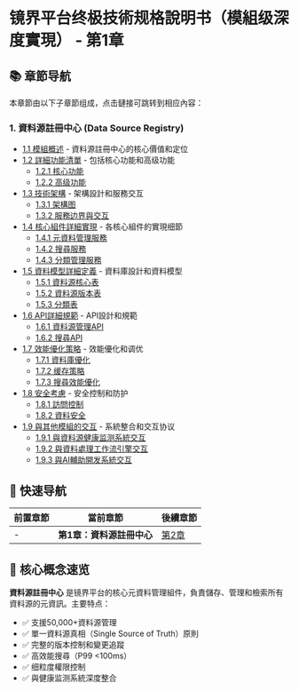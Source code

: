 # 镜界平台终极技術规格說明书（模組级深度實現） - 第1章

## 📚 章節导航

本章節由以下子章節组成，点击鏈接可跳转到相应內容：

### 1. 資料源註冊中心 (Data Source Registry)

- [1.1 模組概述](ch1-1-模組概述.md) - 資料源註冊中心的核心價值和定位
- [1.2 詳細功能清單](ch1-2-詳細功能清單.md) - 包括核心功能和高级功能
  - [1.2.1 核心功能](ch1-2-詳細功能清單.md#121-核心功能)
  - [1.2.2 高级功能](ch1-2-詳細功能清單.md#122-高级功能)
- [1.3 技術架構](ch1-3-技術架構.md) - 架構設計和服務交互
  - [1.3.1 架構图](ch1-3-技術架構.md#131-架構图)
  - [1.3.2 服務边界與交互](ch1-3-技術架構.md#132-服務边界與交互)
- [1.4 核心組件詳細實現](ch1-4-核心組件詳細實現.md) - 各核心組件的實現细節
  - [1.4.1 元資料管理服務](ch1-4-核心組件詳細實現.md#141-元資料管理服務)
  - [1.4.2 搜尋服務](ch1-4-核心組件詳細實現.md#142-搜尋服務)
  - [1.4.3 分類管理服務](ch1-4-核心組件詳細實現.md#143-分類管理服務)
- [1.5 資料模型詳細定義](ch1-5-資料模型詳細定義.md) - 資料庫設計和資料模型
  - [1.5.1 資料源核心表](ch1-5-資料模型詳細定義.md#151-資料源核心表)
  - [1.5.2 資料源版本表](ch1-5-資料模型詳細定義.md#152-資料源版本表)
  - [1.5.3 分類表](ch1-5-資料模型詳細定義.md#153-分類表)
- [1.6 API詳細規範](ch1-6-API詳細規範.md) - API設計和規範
  - [1.6.1 資料源管理API](ch1-6-API詳細規範.md#161-資料源管理api)
  - [1.6.2 搜尋API](ch1-6-API詳細規範.md#162-搜尋api)
- [1.7 效能優化策略](ch1-7-效能優化策略.md) - 效能優化和调优
  - [1.7.1 資料庫優化](ch1-7-效能優化策略.md#171-資料庫優化)
  - [1.7.2 缓存策略](ch1-7-效能優化策略.md#172-缓存策略)
  - [1.7.3 搜尋效能優化](ch1-7-效能優化策略.md#173-搜尋效能優化)
- [1.8 安全考慮](ch1-8-安全考慮.md) - 安全控制和防护
  - [1.8.1 訪問控制](ch1-8-安全考慮.md#181-訪問控制)
  - [1.8.2 資料安全](ch1-8-安全考慮.md#182-資料安全)
- [1.9 與其他模組的交互](ch1-9-與其他模組的交互.md) - 系統整合和交互协议
  - [1.9.1 與資料源健康监测系統交互](ch1-9-與其他模組的交互.md#191-與資料源健康监测系統交互)
  - [1.9.2 與資料處理工作流引擎交互](ch1-9-與其他模組的交互.md#192-與資料處理工作流引擎交互)
  - [1.9.3 與AI輔助開发系統交互](ch1-9-與其他模組的交互.md#193-與ai輔助開发系統交互)

## 🔄 快速导航

| 前置章節 | 當前章節 | 後續章節 |
|---------|---------|---------|
| - | **第1章：資料源註冊中心** | [第2章](../ch2/ch2-index.md) |

## 📌 核心概念速览

**資料源註冊中心** 是镜界平台的核心元資料管理組件，負責儲存、管理和檢索所有資料源的元資訊。主要特点：

- ✅ 支援50,000+資料源管理
- ✅ 單一資料源真相（Single Source of Truth）原則
- ✅ 完整的版本控制和變更追蹤
- ✅ 高效能搜尋（P99 <100ms）
- ✅ 细粒度權限控制
- ✅ 與健康监测系統深度整合
